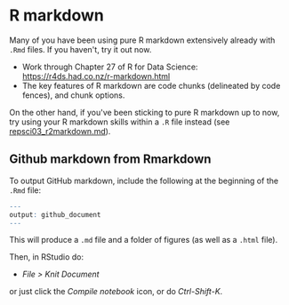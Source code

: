 # R markdown

Many of you have been using pure R markdown extensively already with `.Rmd` files. If you haven't, try it out now.

* Work through Chapter 27 of R for Data Science: https://r4ds.had.co.nz/r-markdown.html
* The key features of R markdown are code chunks (delineated by code fences), and chunk options.

On the other hand, if you've been sticking to pure R markdown up to now, try using your R markdown skills within a `.R` file instead (see [repsci03_r2markdown.md](repsci03_r2markdown.md)).



## Github markdown from Rmarkdown

To output GitHub markdown, include the following at the beginning of the `.Rmd` file:
```r
---
output: github_document
---
```
This will produce a `.md` file and a folder of figures (as well as a `.html` file).

Then, in RStudio do:
* *File > Knit Document*

or just click the *Compile notebook* icon, or do *Ctrl-Shift-K*.
